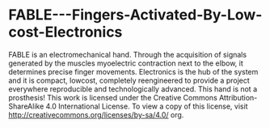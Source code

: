 # FABLE---Fingers-Activated-By-Low-cost-Electronics
FABLE is an electromechanical hand. Through the acquisition of signals generated by the muscles myoelectric contraction next to the elbow, it determines precise finger movements. Electronics is the hub of the system and it is compact, lowcost, completely reengineered to provide a project everywhere reproducible and technologically advanced.
This hand is not a prosthesis!
This work is licensed under the Creative Commons Attribution-ShareAlike 4.0 International License. To view a copy of this license, visit http://creativecommons.org/licenses/by-sa/4.0/ org.
